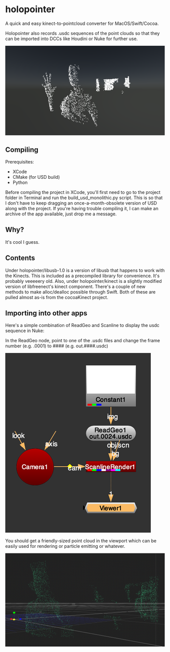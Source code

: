 # holopointer
A quick and easy kinect-to-pointcloud converter for MacOS/Swift/Cocoa.

Holopointer also records .usdc sequences of the point clouds so that they can be imported into DCCs like Houdini or Nuke for further use.

![preview](images/pointcloud_preview.png)

## Compiling

Prerequisites:
* XCode
* CMake (for USD build)
* Python

Before compiling the project in XCode, you'll first need to go to the project folder in Terminal and run the build_usd_monolithic.py script. This is so that I don't have to keep dragging an once-a-month-obsolete version of USD along with the project. If you're having trouble compiling it, I can make an archive of the app available, just drop me a message.

## Why?

It's cool I guess.

## Contents

Under holopointer/libusb-1.0 is a version of libusb that happens to work with the Kinects. This is included as a precompiled library for convenience. It's probably veeeeery old. Also, under holopointer/kinect is a slightly modified version of libfreenect's kinect component. There's a couple of new methods to make alloc/dealloc possible through Swift. Both of these are pulled almost as-is from the cocoaKinect project.

## Importing into other apps

Here's a simple combination of ReadGeo and Scanline to display the usdc sequence in Nuke:

In the ReadGeo node, point to one of the .usdc files and change the frame number (e.g. .0001) to #### (e.g. out.####.usdc)

![nuke_comp](images/nuke_comp.png)

You should get a friendly-sized point cloud in the viewport which can be easily used for rendering or particle emitting or whatever.

![nuke_comp](images/nuke_viewport.png)
